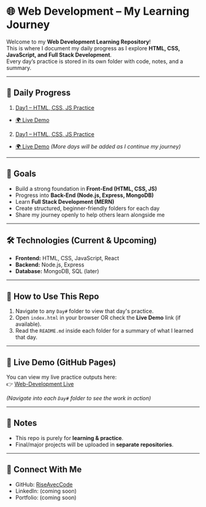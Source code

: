 # 🌐 Web Development – My Learning Journey

Welcome to my **Web Development Learning Repository**!  
This is where I document my daily progress as I explore **HTML, CSS, JavaScript, and Full Stack Development**.  
Every day’s practice is stored in its own folder with code, notes, and a summary.

---

## 📅 Daily Progress

1. [Day1 – HTML, CSS, JS Practice](Day1)
- [🌍 Live Demo](https://riseaveccode.github.io/Web-Development/Day1/)

2. [Day1 – HTML, CSS, JS Practice](Day2)
- [🌍 Live Demo](https://riseaveccode.github.io/Web-Development/Day2/)
*(More days will be added as I continue my journey)*

---

## 🧠 Goals

- Build a strong foundation in **Front-End (HTML, CSS, JS)**  
- Progress into **Back-End (Node.js, Express, MongoDB)**  
- Learn **Full Stack Development (MERN)**  
- Create structured, beginner-friendly folders for each day  
- Share my journey openly to help others learn alongside me  

---

## 🛠 Technologies (Current & Upcoming)

- **Frontend:** HTML, CSS, JavaScript, React  
- **Backend:** Node.js, Express  
- **Database:** MongoDB, SQL (later)  

---

## 📌 How to Use This Repo

1. Navigate to any `Day#` folder to view that day's practice.  
2. Open `index.html` in your browser OR check the **Live Demo** link (if available).  
3. Read the `README.md` inside each folder for a summary of what I learned that day.  

---

## 🚀 Live Demo (GitHub Pages)

You can view my live practice outputs here:  
👉 [Web-Development Live](https://riseaveccode.github.io/Web-Development/)  

*(Navigate into each `Day#` folder to see the work in action)*  

---

## 📝 Notes

- This repo is purely for **learning & practice**.  
- Final/major projects will be uploaded in **separate repositories**. 

---

## 🤝 Connect With Me

- GitHub: [RiseAvecCode](https://github.com/RiseAvecCode)  
- LinkedIn: (coming soon)  
- Portfolio: (coming soon)  
